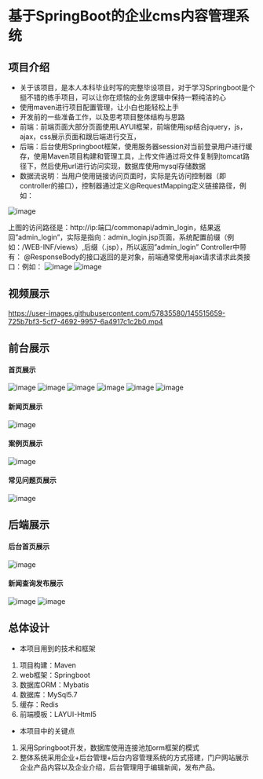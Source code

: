 # 基于SpringBoot的企业cms内容管理系统
## 项目介绍
- 关于该项目，是本人本科毕业时写的完整毕设项目，对于学习Springboot是个挺不错的练手项目，可以让你在烦恼的业务逻辑中保持一颗纯洁的心
- 使用maven进行项目配置管理，让小白也能轻松上手
- 开发前的一些准备工作，以及思考项目整体结构与思路
- 前端：前端页面大部分页面使用LAYUI框架，前端使用jsp结合jquery，js，ajax，css展示页面和跟后端进行交互，
- 后端：后台使用Springboot框架，使用服务器session对当前登录用户进行缓存，使用Maven项目构建和管理工具，上传文件通过将文件复制到tomcat路径下，然后使用url进行访问实现，数据库使用mysql存储数据
- 数据流说明：当用户使用链接访问页面时，实际是先访问控制器（即controller的接口），控制器通过定义@RequestMapping定义链接路径，例如：

![image](https://user-images.githubusercontent.com/57835580/145515172-5b14512a-cb3b-42cf-9ba6-be38d0108e10.png)

上图的访问路径是：http://ip:端口/commonapi/admin_login，结果返回”admin_login”，实际是指向：admin_login.jsp页面，系统配置前缀（例如：/WEB-INF/views）,后缀（.jsp），所以返回”admin_login”
Controller中带有： @ResponseBody的接口返回的是对象，前端通常使用ajax请求请求此类接口：例如：
![image](https://user-images.githubusercontent.com/57835580/145515900-b874c8d7-8aaa-47e4-8ce7-d7cc6e46fccc.png)
![image](https://user-images.githubusercontent.com/57835580/145515903-eeb3bc58-4186-4c6e-8078-6ca77abb0b01.png)

## 视频展示

https://user-images.githubusercontent.com/57835580/145515659-725b7bf3-5cf7-4692-9957-6a4917c1c2b0.mp4

## 前台展示
#### 首页展示
![image](https://user-images.githubusercontent.com/57835580/145516278-f26f02ab-5dd1-40cb-8ea0-381a64a1f42b.png)
![image](https://user-images.githubusercontent.com/57835580/145516299-5b004650-55f0-455d-81d3-98bf46484ac3.png)
![image](https://user-images.githubusercontent.com/57835580/145516320-52bc69c2-22d1-4400-a6fa-3f0c6336d14d.png)
![image](https://user-images.githubusercontent.com/57835580/145516334-39016edf-923d-41c7-b2ad-0d35dc8ecc0c.png)
![image](https://user-images.githubusercontent.com/57835580/145516364-b7bfbfba-8ae0-466e-ad33-2b55ed742f42.png)
![image](https://user-images.githubusercontent.com/57835580/145516387-181aee0d-45ec-463f-aa8b-2e01408db7ba.png)
#### 新闻页展示
![image](https://user-images.githubusercontent.com/57835580/145516439-a05b69a9-1f7d-4268-9f64-8e60d79f718a.png)
#### 案例页展示
![image](https://user-images.githubusercontent.com/57835580/145516475-795c8bec-8458-4ccc-85e6-6baf923411bd.png)
#### 常见问题页展示
![image](https://user-images.githubusercontent.com/57835580/145516535-f3567471-dbbb-4046-883f-95167364c4e8.png)

## 后端展示
#### 后台首页展示
![image](https://user-images.githubusercontent.com/57835580/145516607-d4fcb98f-f448-46aa-863e-7f9efcf3605c.png)
#### 新闻查询发布展示
![image](https://user-images.githubusercontent.com/57835580/145516650-69b36558-ee8d-4a9f-a84a-6a95cd4ddae1.png)
![image](https://user-images.githubusercontent.com/57835580/145516679-190db9f6-4918-4d40-8c00-5dda37d97f6d.png)

## 总体设计
- 本项目用到的技术和框架
1. 项目构建：Maven
2. web框架：Springboot
3. 数据库ORM：Mybatis
4. 数据库：MySql5.7
5. 缓存：Redis
6. 前端模板：LAYUI-Html5

- 本项目中的关键点
1. 采用Springboot开发，数据库使用连接池加orm框架的模式
2. 整体系统采用企业+后台管理+后台内容管理系统的方式搭建，门户网站展示企业产品内容以及企业介绍，后台管理用于编辑新闻，发布产品。



